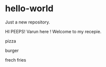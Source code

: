 # hello-world
Just a new repository.
 
 HI PEEPS!
 Varun here ! Welcome to my recepie.
 
 pizza
 
 burger
 
 frech fries
